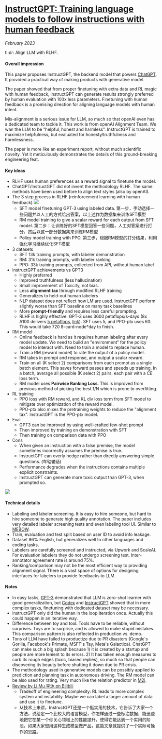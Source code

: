 # [InstructGPT: Training language models to follow instructions with human feedback](https://arxiv.org/abs/2203.02155)

_February 2023_

tl;dr: Align LLM with RLHF.

#### Overall impression
This paper proposes InstructGPT, the backend model that powers [ChatGPT](https://openai.com/blog/chatgpt/). It provided a practical way of making products with generative model.

The paper showed that from proper finetuning with extra data and RL magic with human feedback, instructGPT can generate results strongly preferred by human evaluation with 100x less parameters. Finetuning with human feedback is a promising direction for aligning language models with human intent. 

Mis-alignment is a serious issue for LLM, so much so that openAI even has a dedicated team to tackle it. This work is from openAI Alignment Team. We wan the LLM to be "helpful, honest and harmless". InstructGPT is trained to maximize helpfulness, but evaluated for honesty/truthfulness and harmlessness. 

The paper is more like an experiment report, without much scientific novelty. Yet it meticulously demonstrates the details of this ground-breaking engineering feat. 

#### Key ideas
- RLHF uses human preferences as a reward signal to finetune the model.
- ChatGPT/InstructGPT did not invent the methodology RLHF. The same methods have been used before to align text styles (also by openAI). 
- The 3 step process in RLHF (reinforcement learning with human feedback)
![](https://cdn.openai.com/chatgpt/draft-20221129c/ChatGPT_Diagram.svg)
	- SFT model finetuning GPT-3 using labeled data. 第一步，手动选择一些问题并以人工的方式给出答案，以上述作为数据集来训练SFT模型
	- RM model training to give a scalar reward for each output from SFT model. 第二步：让训练好的SFT模型回答一些问题，人工对答案进行打分，然后以这一部分数据集来训练RM模型
	- Policy model training with PPO. 第三步，根据RM模型的打分结果，利用强化学习继续优化SFT模型
- 3 datasets
	- SFT 13k training prompts, with labeler demonstration
	- RM: 31k training prompts, with labeler ranking 
	- PPO: 33k training prompts, collected from API, without human label
- InstructGPT achievements vs GPT3
	- Highly preferred
	- Improved truthfulness (less hallucination)
	- Small improvement of Toxicity, not bias.
	- Less **alignment tax** through modified RLHF training
	- Generalizes to held-out human labelers
	- NLP dataset does not reflect how LM are used. InstructGPT perform slightly worse than SFT baseline on many task baselines
	- More **prompt-friendly** and requires less careful prompting.
	- RLHF is highly effective. GPT-3 uses 3600 petaflops/s-days (8x A100 delivers [5 petaflops](https://nvidianews.nvidia.com/news/nvidia-ships-worlds-most-advanced-ai-system-nvidia-dgx-a100-to-fight-covid-19-third-generation-dgx-packs-record-5-petaflops-of-ai-performance), [link](https://twitter.com/id_aa_carmack/status/1192513743974019072?lang=en)). SFT uses 5, and PPO-ptx uses 60. This would take 720 8-card-node*day to finish.
- RM model
	- Online feedback is hard as it requires human labeling after every model update. We need to build an "environment" for the policy model to interact with. Need to train a model to replace human.
	- Train a RM (reward model) to rate the output of a policy model. 
	- RM takes in prompt and response, and output a scalar reward.
	- Train on all (K select 2) comparisons from each prompt as a single batch element. This saves forward passes and speeds up training. In a batch, average all possible (K select 2) pairs, each pair with a CE loss term.
	- RM model uses **Pairwise Ranking Loss**. This is improved from previous method of picking the best 1/N which is prone to overfitting.
- RL training
	- PPO loss with RM reward, and KL div loss term from SFT model to mitigate over optimization of the reward model.
	- PPO-ptx also mixes the pretraining weights to reduce the "alignment tax". InstructGPT is the PPO-ptx model.
- Eval
	- GPT3 can be improved by using well-crafted few-shot prompt
	- Then improved by training on demonstration with SFT
	- Then training on comparison data with PPO
- Cons
	- When given an instruction with a false premise, the model sometimes incorrectly assumes the premise is true. 
	- InstructGPT can overly hedge rather than directly answering simple questions. (车轱辘话)
	- Performance degrades when the instructions contains multiple explicit constraints. 
	- InstructGPT can generate more toxic output than GPT-3, when prompted so.

	
![](https://miro.medium.com/v2/resize:fit:1200/format:webp/1*--3MnQ-ktKKTddi-QzFrvA.png)

#### Technical details
- Labeling and labeler screening. It is easy to hire someone, but hard to hire someone to generate high quality annotation. The paper includes very detailed labeler screening tests and even labeling tool UI. Similar to [MEBOW](mebow.md).
- Train, evaluation and test split based on user ID to avoid info leakage.
- Dataset 96% English, but generalizes well to other languages and coding tasks. 
- Labelers are carefully screened and instructed, via Upwork and ScaleAI. For evaluation labelers they do not undergo screening test. Inter-annotator agreement rate is around 75%.
- Ranking/comparison may not be the most efficient way to providing alignment signal. There is a vast space of options for designing interfaces for labelers to provide feedbacks to LLM.

#### Notes
- In easy tasks, [GPT-3](gpt3.md) demonstrated that LLM is zero-shot learner with good generalization, but [Codex](codex.md) and [InstructGPT](instructgpt.md) showed that in more complex tasks, finetuning with dedicated dataset may be necessary. 
- InstructGPT only did the human in the loop iteration once. Actually this could happen in an iterative way.
- Difference between toy and tool. Tools have to be reliable, without surprises. Toys are to surprise, and is allowed to make stupid mistakes. This comparison pattern is also reflected in production vs. demo.
- Tons of LLM have failed to productize due to PR disasters (Google's Gorilla, Facebook's Primate, MSFT's Tay, Meta's Galactica). ChatGPT can make such a big splash because 1) it is created by a startup and people are more lenient to its errors. 2) It has taken enough measures to curb its rough edges (toxic, biased replies), so much so that people can discovering its beauty before shutting it down due to PR crisis. 
- The methodology used in generative models can be possibly applied to prediction and planning task in autonomous driving. The RM model can be also used for rating. Very much like the relation predictor in [M2I](m2i.md).
- [Review by Li Mu 李沐 on Bilibili](https://www.bilibili.com/video/BV1hd4y187CR)
	- Tradeoff of engineering complexity: RL leads to more complex system and instability. Maybe we can label a larger amount of data and use it to finetune.
	- 从技术上来讲，InstructGPT还是一个挺实用的技术，它告诉了大家一个方法，说给定一个比较大的语言模型，你怎样通过一些标注数据，能迅速地把它在某一个你关心领域上的性能提升，使得它能达到一个实用的阶段。如果大家想用这种生成模型做产品，这篇文章就提供了一个实际可操作的思路。